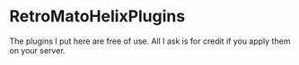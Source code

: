 # RetroMatoHelixPlugins

The plugins I put here are free of use. All I ask is for credit if you apply them on your server.
